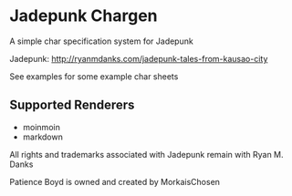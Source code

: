 # Jadepunk Chargen
A simple char specification system for Jadepunk

Jadepunk: http://ryanmdanks.com/jadepunk-tales-from-kausao-city

See examples for some example char sheets

## Supported Renderers
* moinmoin
* markdown

All rights and trademarks associated with Jadepunk remain with Ryan M. Danks

Patience Boyd is owned and created by MorkaisChosen

